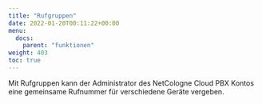 ```yaml
---
title: "Rufgruppen"
date: 2022-01-20T00:11:22+00:00
menu:
  docs:
    parent: "funktionen"
weight: 403
toc: true
---
```


Mit Rufgruppen kann der Administrator des NetCologne Cloud PBX Kontos eine gemeinsame Rufnummer für verschiedene Geräte vergeben. 